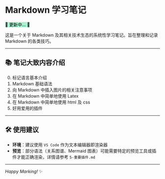 # Markdown 学习笔记

<mark style="background-color: #a7f3d0;"> 🥝 更新中... 🥝 </mark>

这是一个关于 Markdown 及其相关技术生态的系统性学习笔记。旨在整理和记录 Markdown 的各类技巧。

---

## 📚 笔记大致内容介绍

0. 标记语言基本介绍
1. Markdown 基础语法
2. 向 Markdown 中插入图片的相关注意事项
3. 在 Markdown 中简单地使用 Latex
4. 在 Markdown 中简单地使用 html 及 css
5. 好用爱用的插件

---

## 🛠️ 使用建议

- **环境**：建议使用 `VS Code` 作为文本编辑器即渲染器
- **预览**：部分语法（关系图谱、Mermaid 图表）可能需要特定的预览工具或插件才能正确渲染，详情请参考 `5-重要插件.md`

---

_Happy Marking!_ ✨
